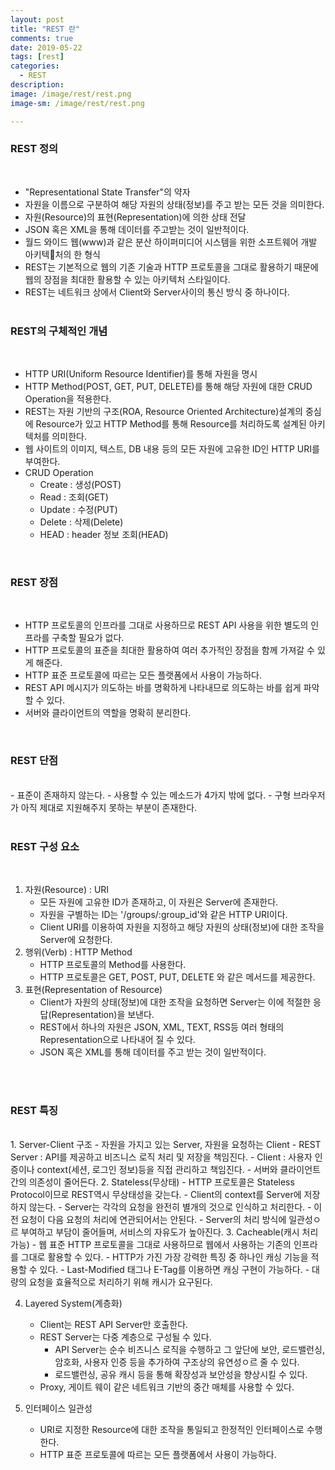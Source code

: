 ```yaml
---
layout: post
title: "REST 란"
comments: true
date: 2019-05-22
tags: [rest]
categories:
  - REST
description:
image: /image/rest/rest.png
image-sm: /image/rest/rest.png

---
```

<!-- {:.post-img.small}
![producer](/image/rabbitmq/producer.png) -->





### REST 정의
<br />

 - "Representational State Transfer"의 약자
 - 자원을 이름으로 구분하여 해당 자원의 상태(정보)를 주고 받는 모든 것을 의미한다.
 - 자원(Resource)의 표현(Representation)에 의한 상태 전달
 - JSON 혹은 XML을 통해 데이터를 주고받는 것이 일반적이다.
 - 월드 와이드 웹(www)과 같은 분산 하이퍼미디어 시스템을 위한 소프트웨어 개발 아키텍처의 한 형식
 - REST는 기본적으로 웹의 기존 기술과 HTTP 프로토콜을 그대로 활용하기 때문에 웹의 장점을 최대한 활용할 수 있는 아키텍처 스타일이다.
 - REST는 네트워크 상에서 Client와 Server사이의 통신 방식 중 하나이다.
<br /><br />

### REST의 구체적인 개념
<br />

 - HTTP URI(Uniform Resource Identifier)를 통해 자원을 명시
 - HTTP Method(POST, GET, PUT, DELETE)를 통해 해당 자원에 대한 CRUD Operation을 적용한다.
 - REST는 자원 기반의 구조(ROA, Resource Oriented Architecture)설계의 중심에 Resource가 있고 HTTP Method를 통해 Resource를 처리하도록 설계된 아키텍처를 의미한다.
 - 웹 사이트의 이미지, 텍스트, DB 내용 등의 모든 자원에 고유한 ID인 HTTP URI를 부여한다.
 - CRUD Operation
    - Create : 생성(POST)
    - Read : 조회(GET)
    - Update : 수정(PUT)
    - Delete : 삭제(Delete)
    - HEAD : header 정보 조회(HEAD)

  <br />

### REST 장점
<br>

 - HTTP 프로토콜의 인프라를 그대로 사용하므로 REST API 사용을 위한 별도의 인프라를 구축할 필요가 없다.
 - HTTP 프로토콜의 표준을 최대한 활용하여 여러 추가적인 장점을 함께 가져갈 수 있게 해준다.
 - HTTP 표준 프로토콜에 따르는 모든 플랫폼에서 사용이 가능하다.
 - REST API 메시지가 의도하는 바를 명확하게 나타내므로 의도하는 바를 쉽게 파악할 수 있다.
 - 서버와 클라이언트의 역할을 명확히 분리한다.

 <br />

### REST 단점

<br />
 - 표준이 존재하지 않는다.
 - 사용할 수 있는 메소드가 4가지 밖에 없다.
 - 구형 브라우저가 아직 제대로 지원해주지 못하는 부분이 존재한다.
<br />
<br />

### REST 구성 요소
<br />

 1. 자원(Resource) : URI
    - 모든 자원에 고유한 ID가 존재하고, 이 자원은 Server에 존재한다.
    - 자원을 구별하는 ID는 '/groups/:group_id'와 같은 HTTP URI이다.
    - Client URI를 이용하여 자원을 지정하고 해당 자원의 상태(정보)에 대한 조작을 Server에 요청한다.
 2. 행위(Verb) : HTTP Method
    - HTTP 프로토콜의 Method를 사용한다.
    - HTTP 프로토콜은 GET, POST, PUT, DELETE 와 같은 메서드를 제공한다.
 3. 표현(Representation of Resource)
    - Client가 자원의 상태(정보)에 대한 조작을 요청하면 Server는 이에 적절한 응답(Representation)을 보낸다.
    - REST에서 하나의 자원은 JSON, XML, TEXT, RSS등 여러 형태의 Representation으로 나타내어 질 수 있다.
    - JSON 혹은 XML를 통해 데이터를 주고 받는 것이 일반적이다.

<br />
<br />

### REST 특징
<br />
 1. Server-Client 구조
    - 자원을 가지고 있는 Server, 자원을 요청하는 Client
        - REST Server : API를 제공하고 비즈니스 로직 처리 및 저장을 책임진다.
        - Client : 사용자 인증이나 context(세션, 로그인 정보)등을 직접 관리하고 책임진다.
    - 서버와 클라이언트 간의 의존성이 줄어든다.
 2. Stateless(무상태)
    - HTTP 프로토콜은 Stateless Protocol이므로 REST역시 무상태성을 갖는다.
    - Client의 context를 Server에 저장하지 않는다.
    - Server는 각각의 요청을 완전히 별개의 것으로 인식하고 처리한다.
        - 이전 요청이 다음 요청의 처리에 연관되어서는 안된다.
        - Server의 처리 방식에 일관성ㅇ르 부여하고 부담이 줄어들며, 서비스의 자유도가 높아진다.
 3. Cacheable(캐시 처리 가능)
    - 웹 표준 HTTP 프로토콜을 그대로 사용하므로 웹에서 사용하는 기존의 인프라를 그대로 활용할 수 있다.
    - HTTP가 가진 가장 강력한 특징 중 하나인 캐싱 기능을 적용할 수 있다.
    - Last-Modified 태그나 E-Tag를 이용하면 캐싱 구현이 가능하다.
    - 대량의 요청을 효율적으로 처리하기 위해 캐시가 요구된다.

 4. Layered System(계층화)
    - Client는 REST API Server만 호출한다.
    - REST Server는 다중 계층으로 구성될 수 있다.
        - API Server는 순수 비즈니스 로직을 수행하고 그 앞단에 보안, 로드밸런싱, 암호화, 사용자 인증 등을 추가하여 구조상의 유연성ㅇ르 줄 수 있다.
        - 로드밸런싱, 공유 캐시 등을 통해 확장성과 보안성을 향상시킬 수 있다.
    - Proxy, 게이트 웨이 같은 네트워크 기반의 중간 매체를 사용할 수 있다.

 5. 인터페이스 일관성
    - URI로 지정한 Resource에 대한 조작을 통일되고 한정적인 인터페이스로 수행한다.
    - HTTP 표준 프로토콜에 따르는 모든 플랫폼에서 사용이 가능하다.